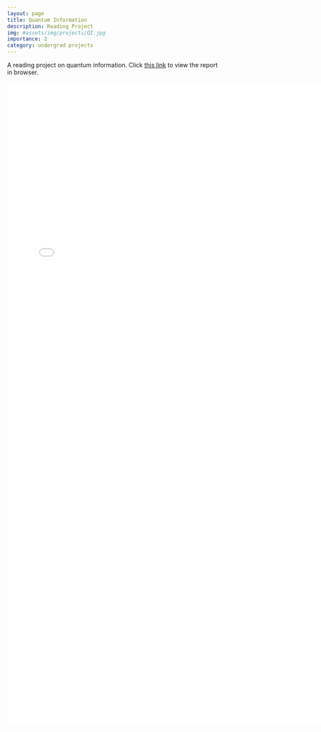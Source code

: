 ```yaml
---
layout: page
title: Quantum Information
description: Reading Project
img: #assets/img/projects/QI.jpg
importance: 2
category: undergrad projects
---
```

A reading project on quantum information. Click [this link](https://siddhant-midha.github.io/assets/pdf/project_pdf/sos_qi/SoS_QI.pdf) to view the report in browser. 

<embed src="/assets/pdf/project_pdf/sos_qi/SoS_QI.pdf" type="application/pdf" width="750" height="1500">

